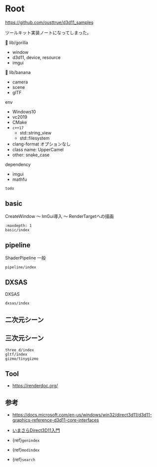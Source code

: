 # Root

<https://github.com/ousttrue/d3d11_samples>

ツールキット実装ノートになってしまった。

🦍 lib/gorilla

-   window
-   d3d11, device, resource
-   imgui

🍌 lib/banana

-   camera
-   scene
-   glTF

env

-   Windows10
-   vc2019
-   CMake
-   `c++17`
    -   std::string_view
    -   std::filesystem
-   clang-format オプションなし
-   class name: UpperCamel
-   other: snake_case

dependency

-   imgui
-   mathfu

```{toctree}
todo
```

## basic

CreateWindow ～ ImGui導入 ～ RenderTargetへの描画

```{toctree}
:maxdepth: 1
basic/index
```

## pipeline

ShaderPipeline 一般

```{toctree}
pipeline/index
```

## DXSAS

DXSAS

```{toctree}
dxsas/index
```

## 二次元シーン

## 三次元シーン

```{toctree}
three_d/index
gltf/index
gizmo/tinygizmo
```

## Tool

-   <https://renderdoc.org/>

## 参考

-   <https://docs.microsoft.com/en-us/windows/win32/direct3d11/d3d11-graphics-reference-d3d11-core-interfaces>

-   [いまさらDirect3D11入門](https://tositeru.github.io/ImasaraDX11/)

-   {ref}`genindex`

-   {ref}`modindex`

-   {ref}`search`
